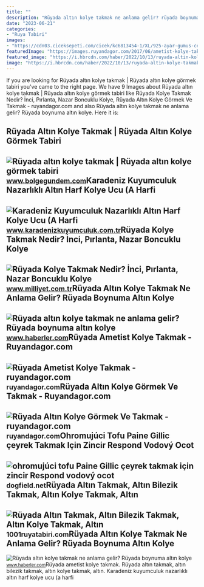 ```yaml
---
title: ""
description: "Rüyada altın kolye takmak ne anlama gelir? rüyada boynuma altın kolye"
date: "2023-06-21"
categories:
- "Ruya Tabiri"
images:
- "https://cdn03.ciceksepeti.com/cicek/kc6813454-1/XL/925-ayar-gumus-ceyrek-altin-Icin-pullu-zincir-bileklik---kolye-set-kc6813454-1-e73965f7793b407194b766474e9974bb.jpg"
featuredImage: "https://images.ruyandagor.com/2017/06/ametist-kolye-takmak-2316.jpg"
featured_image: "https://i.hbrcdn.com/haber/2022/10/13/ruyada-altin-kolye-takmak-ne-anlama-gelir-ruyada-15355797_6102_m.jpg"
image: "https://i.hbrcdn.com/haber/2022/10/13/ruyada-altin-kolye-takmak-ne-anlama-gelir-ruyada-15355797_6102_m.jpg"
---
```


If you are looking for Rüyada altın kolye takmak | Rüyada altın kolye görmek tabiri you've came to the right page. We have 9 Images about Rüyada altın kolye takmak | Rüyada altın kolye görmek tabiri like Rüyada Kolye Takmak Nedir? İnci, Pırlanta, Nazar Boncuklu Kolye, Rüyada Altın Kolye Görmek Ve Takmak - ruyandagor.com and also Rüyada altın kolye takmak ne anlama gelir? Rüyada boynuma altın kolye. Here it is:

Rüyada Altın Kolye Takmak | Rüyada Altın Kolye Görmek Tabiri
------------------------------------------------------------

 ![Rüyada altın kolye takmak | Rüyada altın kolye görmek tabiri](https://cdn.bolgegundem.com/d/other/2021/02/23/photo-1612473078715-923c0069e0c2.jpg) <small>www.bolgegundem.com</small>Karadeniz Kuyumculuk Nazarlıklı Altın Harf Kolye Ucu (A Harfi
-------------------------------------------------------------

 ![Karadeniz Kuyumculuk Nazarlıklı Altın Harf Kolye Ucu (A Harfi](https://www.karadenizkuyumculuk.com.tr/images/urunler/nazarlikli-altin-harf-kolye-ucu-a-harfi--15936103731_b.jpg) <small>www.karadenizkuyumculuk.com.tr</small>Rüyada Kolye Takmak Nedir? İnci, Pırlanta, Nazar Boncuklu Kolye
---------------------------------------------------------------

 ![Rüyada Kolye Takmak Nedir? İnci, Pırlanta, Nazar Boncuklu Kolye](https://i2.milimaj.com/i/milliyet/75/0x410/5fb5a9975542822294397582.jpg) <small>www.milliyet.com.tr</small>Rüyada Altın Kolye Takmak Ne Anlama Gelir? Rüyada Boynuma Altın Kolye
---------------------------------------------------------------------

 ![Rüyada altın kolye takmak ne anlama gelir? Rüyada boynuma altın kolye](https://i.hbrcdn.com/haber/2022/10/13/ruyada-altin-kolye-takmak-ne-anlama-gelir-ruyada-15355797_4359_amp.jpg) <small>www.haberler.com</small>Rüyada Ametist Kolye Takmak - Ruyandagor.com
--------------------------------------------

 ![Rüyada Ametist Kolye Takmak - ruyandagor.com](https://images.ruyandagor.com/2017/06/ametist-kolye-takmak-2316.jpg) <small>ruyandagor.com</small>Rüyada Altın Kolye Görmek Ve Takmak - Ruyandagor.com
----------------------------------------------------

 ![Rüyada Altın Kolye Görmek Ve Takmak - ruyandagor.com](https://images.ruyandagor.com/2017/05/altin-kolye-gormek-ve-takmak-2348.jpg) <small>ruyandagor.com</small>Ohromujúci Tofu Paine Gillic çeyrek Takmak Için Zincir Respond Vodový Ocot
--------------------------------------------------------------------------

 ![ohromujúci tofu Paine Gillic çeyrek takmak için zincir Respond vodový ocot](https://cdn03.ciceksepeti.com/cicek/kc6813454-1/XL/925-ayar-gumus-ceyrek-altin-Icin-pullu-zincir-bileklik---kolye-set-kc6813454-1-e73965f7793b407194b766474e9974bb.jpg) <small>dogfield.net</small>Rüyada Altın Takmak, Altın Bilezik Takmak, Altın Kolye Takmak, Altın
--------------------------------------------------------------------

 ![Rüyada Altın Takmak, Altın Bilezik Takmak, Altın Kolye Takmak, Altın](https://1001ruyatabiri.com/wp-content/uploads/2021/03/Ruyada-Altin-Takmak-Altin-Bilezik-Takmak-Altin-Kolye-Takmak-Altin-Yuzuk-Takmak-ne-demek-diyanet-islami-900x506.jpg) <small>1001ruyatabiri.com</small>Rüyada Altın Kolye Takmak Ne Anlama Gelir? Rüyada Boynuma Altın Kolye
---------------------------------------------------------------------

 ![Rüyada altın kolye takmak ne anlama gelir? Rüyada boynuma altın kolye](https://i.hbrcdn.com/haber/2022/10/13/ruyada-altin-kolye-takmak-ne-anlama-gelir-ruyada-15355797_6102_m.jpg) <small>www.haberler.com</small>Rüyada ametist kolye takmak. Rüyada altın takmak, altın bilezik takmak, altın kolye takmak, altın. Karadeniz kuyumculuk nazarlıklı altın harf kolye ucu (a harfi
